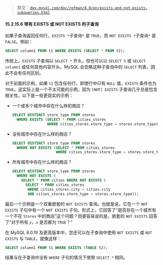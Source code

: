 > 原文：[`dev.mysql.com/doc/refman/8.0/en/exists-and-not-exists-subqueries.html`](https://dev.mysql.com/doc/refman/8.0/en/exists-and-not-exists-subqueries.html)

#### 15.2.15.6 带有 EXISTS 或 NOT EXISTS 的子查询

如果子查询返回任何行，`EXISTS *`子查询`*` 是 `TRUE`，而 `NOT EXISTS *`子查询`*` 是 `FALSE`。例如：

```sql
SELECT column1 FROM t1 WHERE EXISTS (SELECT * FROM t2);
```

传统上，`EXISTS` 子查询以 `SELECT *` 开头，但也可以以 `SELECT 5` 或 `SELECT column1` 或任何其他内容开头。MySQL 会忽略这种子查询中的 `SELECT` 列表，因此不会有任何区别。

对于前面的示例，如果 `t2` 包含任何行，即使行中只有 `NULL` 值，`EXISTS` 条件也为 `TRUE`。这实际上是一个不太可能的示例，因为 `[NOT] EXISTS` 子查询几乎总是包含相关性。以下是一些更现实的示例：

+   一个或多个城市中存在什么样的商店？

    ```sql
    SELECT DISTINCT store_type FROM stores
      WHERE EXISTS (SELECT * FROM cities_stores
                    WHERE cities_stores.store_type = stores.store_type);
    ```

+   没有城市中存在什么样的商店？

    ```sql
    SELECT DISTINCT store_type FROM stores
      WHERE NOT EXISTS (SELECT * FROM cities_stores
                        WHERE cities_stores.store_type = stores.store_type);
    ```

+   所有城市中存在什么样的商店？

    ```sql
    SELECT DISTINCT store_type FROM stores
      WHERE NOT EXISTS (
        SELECT * FROM cities WHERE NOT EXISTS (
          SELECT * FROM cities_stores
           WHERE cities_stores.city = cities.city
           AND cities_stores.store_type = stores.store_type));
    ```

最后一个示例是一个双重嵌套的 `NOT EXISTS` 查询。也就是说，它在一个 `NOT EXISTS` 子句中有一个 `NOT EXISTS` 子句。形式上，它回答了“是否存在一个城市有一个不在 `Stores` 中的商店”这个问题？但更容易说的是，嵌套的 `NOT EXISTS` 回答了“对于所有 *`y`*，*`x`* 是否都为 `TRUE`？”

在 MySQL 8.0.19 及更高版本中，您还可以在子查询中使用 `NOT EXISTS` 或 `NOT EXISTS` 与 `TABLE`，就像这样：

```sql
SELECT column1 FROM t1 WHERE EXISTS (TABLE t2);
```

结果与在子查询中没有 `WHERE` 子句的情况下使用 `SELECT *` 相同。
